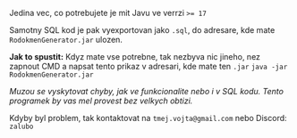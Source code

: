 Jedina vec, co potrebujete je mit Javu ve verrzi `>= 17`

Samotny SQL kod je pak vyexportovan jako `.sql`, do adresare, kde mate `RodokmenGenerator.jar` ulozen.

**Jak to spustit:**
Kdyz mate vse potrebne, tak nezbyva nic jineho, nez zapnout CMD a napsat tento prikaz v adresari, kde mate ten `.jar`
`java -jar RodokmenGenerator.jar`

*Muzou se vyskytovat chyby, jak ve funkcionalite nebo i v SQL kodu.*
*Tento programek by vas mel provest bez velkych obtizi.*

Kdyby byl problem, tak kontaktovat na `tmej.vojta@gmail.com` nebo Discord: `zalubo`
